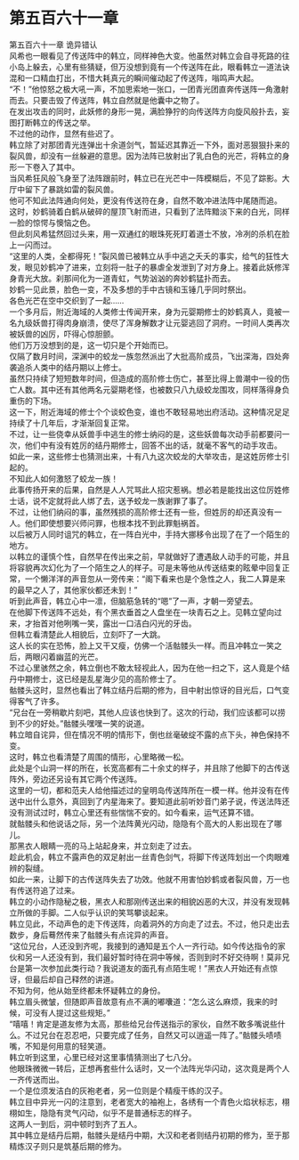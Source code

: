 # 第五百六十一章

第五百六十一章 诡异错认\
风希也一眼看见了传送阵中的韩立，同样神色大变。他虽然对韩立会自寻死路的往小岛上躲去，心里有些猜疑，但万没想到竟有一个传送阵在此，眼看韩立一道法诀混和一口精血打出，不惜大耗真元的瞬间催动起了传送阵，嗡鸣声大起。\
“不！”他惊怒之极大吼一声，不加思索地一张口，一团青光团直奔传送阵一角激射而去。只要击毁了传送阵，韩立自然就是他囊中之物了。\
在发出攻击的同时，此妖修的身形一晃，满脸狰狞的向传送阵方向旋风般扑去，妄图打断韩立的传送之举。\
不过他的动作，显然有些迟了。\
韩立除了对那团青光连弹出十余道剑气，暂延迟其靠近一下外，面对恶狠狠扑来的裂风兽，却没有一丝躲避的意思。因为法阵已放射出了乳白色的光芒，将韩立的身形一下卷入了其中。\
当风希狂风般飞身至了法阵跟前时，韩立已在光芒中一阵模糊后，不见了踪影。大厅中留下了暴跳如雷的裂风兽。\
他可不知此法阵通向何处，更没有传送符在身，自然不敢冲进法阵中尾随而追。\
这时，妙鹤骑着白鹤从破碎的屋顶飞射而进，只看到了法阵黯淡下来的白光，同样一脸的惊愕与懊恼之色。\
但此刻风希猛然回过头来，用一双通红的眼珠死死盯着道士不放，冷冽的杀机在脸上一闪而过。\
“这里的人类，全都得死！”裂风兽已被韩立从手中逃之夭夭的事实，给气的狂性大发，眼见妙鹤冲了进来，立刻将一肚子的暴虐全发泄到了对方身上。接着此妖修浑身青光大放。刹那间化为一道青虹，气势汹汹的奔妙鹤猛扑而去。\
妙鹤一见此景，脸色一变，不及多想的手中古镜和玉锤几乎同时祭出。\
各色光芒在空中交织到了一起……\
一个多月后，附近海域的人类修士传闻开来，身为元婴期修士的妙鹤真人，竟被一名九级妖兽打得肉身崩溃，使尽了浑身解数才让元婴逃回了洞府。一时间人类再次被妖兽的凶厉，吓得心惊胆颤。\
他们万万没想到的是，这一切只是个开始而已。\
仅隔了数月时间，深渊中的蛟龙一族忽然派出了大批高阶成员，飞出深海，四处奔袭追杀人类中的结丹期以上修士。\
虽然只持续了短短数年时间，但造成的高阶修士伤亡，甚至比得上兽潮中一役的伤亡人数。其中还有其他两名元婴期老怪，也被数只八九级蛟龙围攻，同样落得身负重伤的下场。\
这一下，附近海域的修士个个谈蛟色变，谁也不敢轻易地出府活动。这种情况足足持续了十几年后，才渐渐回复正常。\
不过，让一些侥幸从妖兽手中逃生的修士纳闷的是，这些妖兽每次动手前都要问一次，他们中有没有姓厉的结丹期修士，回答不出的话，就毫不客气的动手攻击。\
如此一来，这些修士也猜测出来，十有八九这次蛟龙的大举攻击，是这姓厉修士引起的。\
不知此人如何激怒了蛟龙一族！\
此事传扬开来的后果，自然是人人咒骂此人招灾惹祸。想必若是能找出这位厉姓修士话，说不定就将此人绑了去，送予蛟龙一族谢罪了事了。\
不过，让他们纳闷的事，虽然残损的高阶修士还有一些，但姓厉的却还真没有一人。他们即使想要兴师问罪，也根本找不到此罪魁祸首。\
以后被万人同时诅咒的韩立，在一阵白光中，手持大挪移令出现了在了一个陌生的地方。\
以韩立的谨慎个性，自然早在传出来之前，早就做好了遭遇敌人动手的可能，并且将容貌再次幻化为了一个陌生之人的样子。可是未等他从传送结束的眩晕中回复正常，一个懒洋洋的声音忽从一旁传来：“阁下看来也是个急性之人，我二人算是来的最早之人了，其他家伙都还未到！”\
听到此声音，韩立心中一凛，但脑筋急转的“嗯”了一声，才朝一旁望去。\
在他脚下传送阵不远处，有个黑衣垂首之人盘坐在一块青石之上。见韩立望向过来，才抬首对他咧嘴一笑，露出一口洁白闪光的牙齿。\
但韩立看清楚此人相貌后，立刻吓了一大跳。\
这人长的实在恐怖，脸上又干又瘦，仿佛一个活骷髅头一样。而且冲韩立一笑之后，两眼闪着幽蓝的光芒。\
不过心里骇然之余，韩立倒也不敢太轻视此人，因为在他一扫之下，这人竟是个结丹中期修士，这已经是乱星海少见的高阶修士了。\
骷髅头这时，显然也看出了韩立结丹后期的修为，目中射出惊讶的目光后，口气变得客气了许多。\
“兄台在一旁稍歇片刻吧，其他人应该也快到了。这次的行动，我们应该都可以捞到不少的好处。”骷髅头嘿嘿一笑的说道。\
韩立暗自诧异，但在情况不明的情形下，倒也丝毫破绽不露的点下头，神色保持不变。\
这时，韩立也看清楚了周围的情形，心里略微一松。\
此处是个山洞一样的所在，长宽高都有二十余丈的样子，并且除了他脚下的古传送阵外，旁边还另设有其它两个传送阵。\
这里的一切，都和范夫人给他描述过的皇明岛传送阵所在一模一样。他并没有在传送中出什么意外，真回到了内星海来了。要知道此前听妙音门弟子说，传送法阵还没有测试过时，韩立心里还有些惴惴不安的。如今看来，运气还算不错。\
就骷髅头和他说话之际，另一个法阵黄光闪动，隐隐有个高大的人影出现在了哪儿。\
那黑衣人眼睛一亮的马上站起身来，并立刻走了过去。\
趁此机会，韩立不露声色的双足射出一丝青色剑气，将脚下传送阵划出一个肉眼难辨的裂缝。\
如此一来，让脚下的古传送阵失去了功效。他就不用害怕妙鹤或者裂风兽，万一也有传送符追了过来。\
韩立的小动作隐秘之极，黑衣人和那刚传送出来的相貌凶恶的大汉，并没有发现韩立所做的手脚。二人似乎认识的笑骂攀谈起来。\
韩立见此，不动声色的走下传送阵，向着洞外的方向走了过去。不过，他只走出去数步，身后蓦然传来了骷髅头有点诧异的声音。\
“这位兄台，人还没到齐呢，我接到的通知是五个人一齐行动。如今传达指令的家伙和另一人还没有到，我们最好暂时待在洞中等候，否则到时不好交待啊！莫非兄台是第一次参加此类行动？我说道友的面孔有点陌生呢！”黑衣人开始还有点惊讶，但最后却自己释然的讲道。\
不知为何，他从始至终都未怀疑韩立的身份。\
韩立眉头微皱，但随即声音故意有点不满的嘟囔道：“怎么这么麻烦，我来的时候，可没有人提过这些规矩。”\
“嘻嘻！肯定是道友修为太高，那些给兄台传送指示的家伙，自然不敢多嘴说些什么。不过兄台在忍忍吧，只要完成了任务，自然又可以逍遥一阵了。”骷髅头啧啧嘴，不知是何用意的轻笑道。\
韩立听到这里，心里已经对这里事情猜测出了七八分。\
他眼珠微微一转后，正想再套些什么话时，又一个法阵光华闪动，这次竟是两个人一齐传送而出。\
一个是位须发洁白的灰袍老者，另一位则是个精瘦干练的汉子。\
韩立目中异光一闪的注意到，老者宽大的袖袍上，各绣有一个青色火焰状标志，栩栩如生，隐隐有灵气闪动，似乎不是普通标志的样子。\
这两人一到后，洞中顿时到齐了五人。\
其中韩立是结丹后期，骷髅头是结丹中期，大汉和老者则结丹初期的修为，至于那精炼汉子则只是筑基后期的修为。
